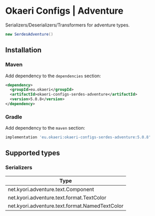 # Okaeri Configs | Adventure

Serializers/Deserializers/Transformers for adventure types.

```java
new SerdesAdventure()
```

## Installation

### Maven

Add dependency to the `dependencies` section:

```xml
<dependency>
  <groupId>eu.okaeri</groupId>
  <artifactId>okaeri-configs-serdes-adventure</artifactId>
  <version>5.0.8</version>
</dependency>
```

### Gradle

Add dependency to the `maven` section:

```groovy
implementation 'eu.okaeri:okaeri-configs-serdes-adventure:5.0.8'
```

## Supported types

### Serializers

| Type |
|-|
| net.kyori.adventure.text.Component |
| net.kyori.adventure.text.format.TextColor |
| net.kyori.adventure.text.format.NamedTextColor |

